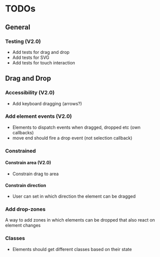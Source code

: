 # TODOs

## General

### Testing (V2.0)
- Add tests for drag and drop 
- Add tests for SVG
- Add tests for touch interaction

## Drag and Drop

### Accessibility (V2.0)
- Add keyboard dragging (arrows?)

### Add element events (V2.0)
- Elements to dispatch  events when dragged, dropped etc (own callbacks)
- move end should fire a drop event (not selection callback)

### Constrained

#### Constrain area (V2.0)
- Constrain drag to area

#### Constrain direction
- User can set in which direction the element can be dragged


### Add drop-zones
A way to add zones in which elements can be dropped that also react on element changes

### Classes
- Elements should get different classes based on their state
